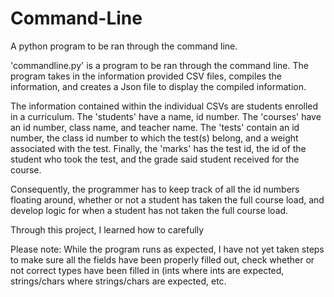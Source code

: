 # Command-Line
A python program to be ran through the command line.

'commandline.py' is a program to be ran through the command line. The program takes in the information provided CSV files, compiles the information, and creates a Json file to display the compiled information.

The information contained within the individual CSVs are students enrolled in a curriculum. The 'students' have a name, id number. The 'courses' have an id number, class name, and teacher name. The 'tests' contain an id number, the class id number to which the test(s) belong, and a weight associated with the test. Finally, the 'marks' has the test id, the id of the student who took the test, and the grade said student received for the course.

Consequently, the programmer has to keep track of all the id numbers floating around, whether or not a student has taken the full course load, and develop logic for when a student has not taken the full course load.

Through this project, I learned how to carefully 

Please note:
  While the program runs as expected, I have not yet taken steps to make sure all the fields have been properly filled out, check whether or not correct types have been filled in (ints where ints are expected, strings/chars where strings/chars are expected, etc.
